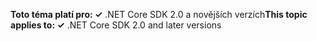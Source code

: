<span data-ttu-id="42cc0-101">**Toto téma platí pro: ✓** .NET Core SDK 2.0 a novějších verzích</span><span class="sxs-lookup"><span data-stu-id="42cc0-101">**This topic applies to: ✓** .NET Core SDK 2.0 and later versions</span></span>
